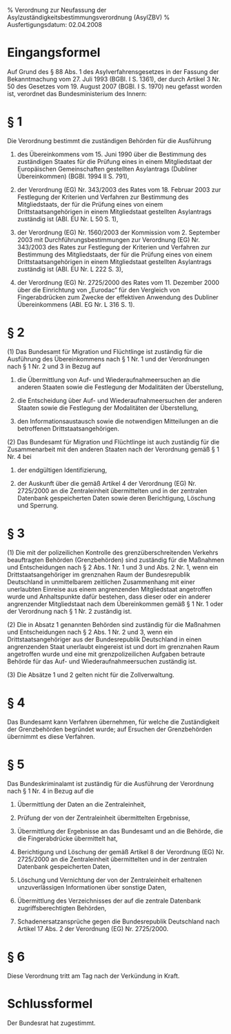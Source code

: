 % Verordnung zur Neufassung der Asylzuständigkeitsbestimmungsverordnung  (AsylZBV)
% Ausfertigungsdatum: 02.04.2008
 
# Eingangsformel

Auf Grund des § 88 Abs. 1 des Asylverfahrensgesetzes in der Fassung der Bekanntmachung vom 27. Juli 1993 (BGBl. I S. 1361), der durch Artikel 3 Nr. 50 des Gesetzes vom 19. August 2007 (BGBl. I S. 1970) neu gefasst worden ist, verordnet das Bundesministerium des Innern:

# § 1

Die Verordnung bestimmt die zuständigen Behörden für die Ausführung

1. des Übereinkommens vom 15. Juni 1990 über die Bestimmung des zuständigen Staates für die Prüfung eines in einem Mitgliedstaat der Europäischen Gemeinschaften gestellten Asylantrags (Dubliner Übereinkommen) (BGBl. 1994 II S. 791),

2. der Verordnung (EG) Nr. 343/2003 des Rates vom 18. Februar 2003 zur Festlegung der Kriterien und Verfahren zur Bestimmung des Mitgliedstaats, der für die Prüfung eines von einem Drittstaatsangehörigen in einem Mitgliedstaat gestellten Asylantrags zuständig ist (ABl. EU Nr. L 50 S. 1),

3. der Verordnung (EG) Nr. 1560/2003 der Kommission vom 2. September 2003 mit Durchführungsbestimmungen zur Verordnung (EG) Nr. 343/2003 des Rates zur Festlegung der Kriterien und Verfahren zur Bestimmung des Mitgliedstaats, der für die Prüfung eines von einem Drittstaatsangehörigen in einem Mitgliedstaat gestellten Asylantrags zuständig ist (ABl. EU Nr. L 222 S. 3),

4. der Verordnung (EG) Nr. 2725/2000 des Rates vom 11. Dezember 2000 über die Einrichtung von „Eurodac“ für den Vergleich von Fingerabdrücken zum Zwecke der effektiven Anwendung des Dubliner Übereinkommens (ABl. EG Nr. L 316 S. 1).

# § 2

(1) Das Bundesamt für Migration und Flüchtlinge ist zuständig für die Ausführung des Übereinkommens nach § 1 Nr. 1 und der Verordnungen nach § 1 Nr. 2 und 3 in Bezug auf

1. die Übermittlung von Auf- und Wiederaufnahmeersuchen an die anderen Staaten sowie die Festlegung der Modalitäten der Überstellung,

2. die Entscheidung über Auf- und Wiederaufnahmeersuchen der anderen Staaten sowie die Festlegung der Modalitäten der Überstellung,

3. den Informationsaustausch sowie die notwendigen Mitteilungen an die betroffenen Drittstaatsangehörigen.

(2) Das Bundesamt für Migration und Flüchtlinge ist auch zuständig für die Zusammenarbeit mit den anderen Staaten nach der Verordnung gemäß § 1 Nr. 4 bei

1. der endgültigen Identifizierung,

2. der Auskunft über die gemäß Artikel 4 der Verordnung (EG) Nr. 2725/2000 an die Zentraleinheit übermittelten und in der zentralen Datenbank gespeicherten Daten sowie deren Berichtigung, Löschung und Sperrung.

# § 3

(1) Die mit der polizeilichen Kontrolle des grenzüberschreitenden Verkehrs beauftragten Behörden (Grenzbehörden) sind zuständig für die Maßnahmen und Entscheidungen nach § 2 Abs. 1 Nr. 1 und 3 und Abs. 2 Nr. 1, wenn ein Drittstaatsangehöriger im grenznahen Raum der Bundesrepublik Deutschland in unmittelbarem zeitlichen Zusammenhang mit einer unerlaubten Einreise aus einem angrenzenden Mitgliedstaat angetroffen wurde und Anhaltspunkte dafür bestehen, dass dieser oder ein anderer angrenzender Mitgliedstaat nach dem Übereinkommen gemäß § 1 Nr. 1 oder der Verordnung nach § 1 Nr. 2 zuständig ist.

(2) Die in Absatz 1 genannten Behörden sind zuständig für die Maßnahmen und Entscheidungen nach § 2 Abs. 1 Nr. 2 und 3, wenn ein Drittstaatsangehöriger aus der Bundesrepublik Deutschland in einen angrenzenden Staat unerlaubt eingereist ist und dort im grenznahen Raum angetroffen wurde und eine mit grenzpolizeilichen Aufgaben betraute Behörde für das Auf- und Wiederaufnahmeersuchen zuständig ist.

(3) Die Absätze 1 und 2 gelten nicht für die Zollverwaltung.

# § 4

Das Bundesamt kann Verfahren übernehmen, für welche die Zuständigkeit der Grenzbehörden begründet wurde; auf Ersuchen der Grenzbehörden übernimmt es diese Verfahren.

# § 5

Das Bundeskriminalamt ist zuständig für die Ausführung der Verordnung nach § 1 Nr. 4 in Bezug auf die

1. Übermittlung der Daten an die Zentraleinheit,

2. Prüfung der von der Zentraleinheit übermittelten Ergebnisse,

3. Übermittlung der Ergebnisse an das Bundesamt und an die Behörde, die die Fingerabdrücke übermittelt hat,

4. Berichtigung und Löschung der gemäß Artikel 8 der Verordnung (EG) Nr. 2725/2000 an die Zentraleinheit übermittelten und in der zentralen Datenbank gespeicherten Daten,

5. Löschung und Vernichtung der von der Zentraleinheit erhaltenen unzuverlässigen Informationen über sonstige Daten,

6. Übermittlung des Verzeichnisses der auf die zentrale Datenbank zugriffsberechtigten Behörden,

7. Schadenersatzansprüche gegen die Bundesrepublik Deutschland nach Artikel 17 Abs. 2 der Verordnung (EG) Nr. 2725/2000.

# § 6

Diese Verordnung tritt am Tag nach der Verkündung in Kraft.

# Schlussformel

Der Bundesrat hat zugestimmt.
